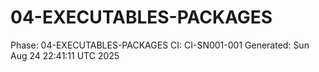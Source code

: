 # 04-EXECUTABLES-PACKAGES
Phase: 04-EXECUTABLES-PACKAGES
CI: CI-SN001-001
Generated: Sun Aug 24 22:41:11 UTC 2025
